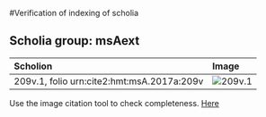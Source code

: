 #Verification of indexing of scholia



## Scholia group: msAext 

| Scholion     | Image     |
| :------------- | :------------- |
| 209v.1, folio urn:cite2:hmt:msA.2017a:209v | ![209v.1](http://www.homermultitext.org/iipsrv?OBJ=IIP,1.0&FIF=/project/homer/pyramidal/VenA/VA209VN_0711.tif&RGN=0.1592,0.4703,0.06964,0.02006&WID=800&CVT=JPEG) | 


Use the image citation tool to check completeness.
[Here](http://www.homermultitext.org/ict2/?urn=urn:cite2:hmt:vaimg.2017a:VA209VN_0711@0.1592,0.4703,0.06964,0.02006)